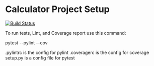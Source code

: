 # Calculator Project Setup
[![Build Status](https://app.travis-ci.com/okbWork/calc21.svg?branch=main)](https://app.travis-ci.com/okbWork/calc21)

To run tests, Lint, and Coverage report use this command:

pytest  --pylint --cov

.pylintrc is the config for pylint
.coveragerc is the config for coverage
setup.py is a config file for pytest
